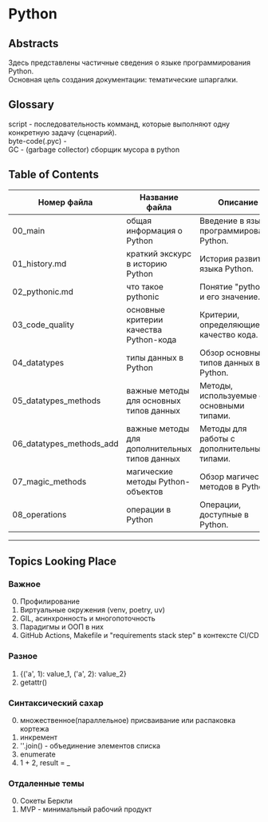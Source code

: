 # Python

## Abstracts

Здесь представлены частичные сведения о языке программирования Python.  
Основная цель создания документации: тематические шпаргалки.

## Glossary

script - последовательность комманд, которые выполняют одну конкретную задачу (сценарий).  
byte-code(.pyc) -  
GC - (garbage collector) сборщик мусора в python

## Table of Contents

| Номер файла | Название файла | Описание |
|-----------------------|----------------------------------------|--------------------------------------------|
| 00_main | общая информация о Python | Введение в язык программирования Python. |
| 01_history.md | краткий экскурс в историю Python | История развития языка Python. |
| 02_pythonic.md | что такое pythonic | Понятие "pythonic" и его значение. |
| 03_code_quality | основные критерии качества Python-кода | Критерии, определяющие качество кода. |
| 04_datatypes | типы данных в Python | Обзор основных типов данных в Python. |
| 05_datatypes_methods | важные методы для основных типов данных| Методы, используемые с основными типами. |
| 06_datatypes_methods_add| важные методы для дополнительных типов данных| Методы для работы с дополнительными типами. |
| 07_magic_methods | магические методы Python-объектов | Обзор магических методов в Python. |
| 08_operations | операции в Python | Операции, доступные в Python. |

______________________________________________________________________

## Topics Looking Place

### Важное

0. Профилирование
1. Виртуальные окружения (venv, poetry, uv)
1. GIL, асинхронность и многопоточность
1. Парадигмы и ООП в них
1. GitHub Actions, Makefile и "requirements stack step" в контексте CI/CD

### Разное

1. {('a', 1): value_1, ('a', 2): value_2}
1. getattr()

### Синтаксический сахар

0. множественное(параллельное) присваивание или распаковка кортежа
1. инкремент
1. ''.join() - объединение элементов списка
1. enumerate
1. 1 + 2, result = \_

### Отдаленные темы

0. Сокеты Беркли
1. MVP - минимальный рабочий продукт
